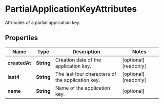 

# PartialApplicationKeyAttributes

Attributes of a partial application key.
## Properties

Name | Type | Description | Notes
------------ | ------------- | ------------- | -------------
**createdAt** | **String** | Creation date of the application key. |  [optional] [readonly]
**last4** | **String** | The last four characters of the application key. |  [optional] [readonly]
**name** | **String** | Name of the application key. |  [optional]



